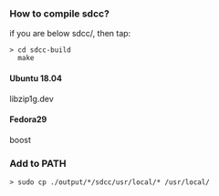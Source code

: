 ### How to compile sdcc?
if you are below sdcc/, then tap:

    > cd sdcc-build
      make

#### Ubuntu 18.04
  libzip1g.dev

#### Fedora29
  boost

### Add to PATH
    > sudo cp ./output/*/sdcc/usr/local/* /usr/local/
